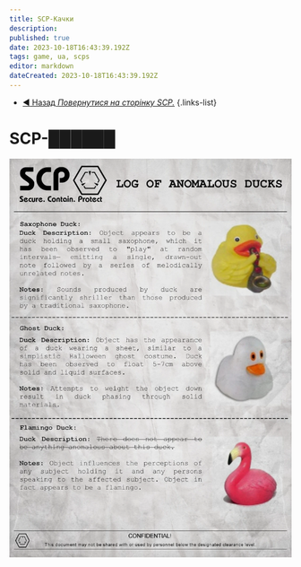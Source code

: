 ```yaml
---
title: SCP-Качки
description: 
published: true
date: 2023-10-18T16:43:39.192Z
tags: game, ua, scps
editor: markdown
dateCreated: 2023-10-18T16:43:39.192Z
---
```


- [:arrow_backward: Назад *Повернутися на сторінку SCP.*](/en/game/scps#scps)
{.links-list}
# SCP-██████

![duckument.webp](/images/roles/duckument.webp)